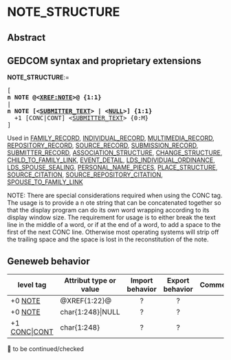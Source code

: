 ﻿# NOTE_STRUCTURE
## Abstract

## GEDCOM syntax and proprietary extensions

**NOTE_STRUCTURE**:=
<pre>
[
<b>n NOTE @&lt;<a href=Ged.XREF_NOTE.md>XREF:NOTE</a>&gt;@ {1:1}</b>
|
<b>n NOTE [&lt;<a href=Ged.SUBMITTER_TEXT.md>SUBMITTER_TEXT</a>&gt; | &lt;<a href=Ged.NULL.md>NULL</a>&gt;] {1:1}</b>
  +1 [CONC|CONT] &lt;<a href=Ged.SUBMITTER_TEXT.md>SUBMITTER_TEXT</a>&gt; {0:M}
]
</pre>
Used in <a href=Ged.FAMILY_RECORD.md>FAMILY_RECORD</a>, <a href=Ged.INDIVIDUAL_RECORD.md>INDIVIDUAL_RECORD</a>, <a href=Ged.MULTIMEDIA_RECORD.md>MULTIMEDIA_RECORD</a>, <a href=Ged.REPOSITORY_RECORD.md>REPOSITORY_RECORD</a>, <a href=Ged.SOURCE_RECORD.md>SOURCE_RECORD</a>, <a href=Ged.SUBMISSION_RECORD.md>SUBMISSION_RECORD</a>, <a href=Ged.SUBMITTER_RECORD.md>SUBMITTER_RECORD</a>, <a href=Ged.ASSOCIATION_STRUCTURE.md>ASSOCIATION_STRUCTURE</a>, <a href=Ged.CHANGE_STRUCTURE.md>CHANGE_STRUCTURE</a>, <a href=Ged.CHILD_TO_FAMILY_LINK.md>CHILD_TO_FAMILY_LINK</a>, <a href=Ged.EVENT_DETAIL.md>EVENT_DETAIL</a>, <a href=Ged.LDS_INDIVIDUAL_ORDINANCE.md>LDS_INDIVIDUAL_ORDINANCE</a>, <a href=Ged.LDS_SPOUSE_SEALING.md>LDS_SPOUSE_SEALING</a>, <a href=Ged.PERSONAL_NAME_PIECES.md>PERSONAL_NAME_PIECES</a>, <a href=Ged.PLACE_STRUCTURE.md>PLACE_STRUCTURE</a>, <a href=Ged.SOURCE_CITATION.md>SOURCE_CITATION</a>, <a href=Ged.SOURCE_REPOSITORY_CITATION.md>SOURCE_REPOSITORY_CITATION</a>, <a href=Ged.SPOUSE_TO_FAMILY_LINK.md>SPOUSE_TO_FAMILY_LINK</a><br />


NOTE: There are special considerations required when using the CONC tag. The usage is to provide a
n ote string that can be concatenated together so that the display program can do its own word
wrapping according to its display window size. The requirement for usage is to either break the text
line in the middle of a word, or if at the end of a word, to add a space to the first of the next CONC
line. Otherwise most operating systems will strip off the trailing space and the space is lost in the
reconstitution of the note.

## Geneweb behavior

level tag  | Attribut type or value | Import behavior | Export behavior  | Comment 
---------- | ------------- | :---------------: | :-----------------:| -----------
+0 <a href=Ged.GLOSSARY.md#note>NOTE</a> | @XREF{1:22}@ | ? | ? | 
+0 <a href=Ged.GLOSSARY.md#note>NOTE</a> | char{1:248}\|NULL | ? | ? | 
+1 <a href=Ged.GLOSSARY.md#conc>CONC</a>\|<a href=Ged.GLOSSARY.md#cont>CONT</a> | char{1:248} | ? | ? | 

🚧 to be continued/checked

